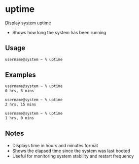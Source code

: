 # uptime

Display system uptime

- Shows how long the system has been running

## Usage

```txt
username@system ~ % uptime
```

## Examples

```txt
username@system ~ % uptime
0 hrs, 3 mins

username@system ~ % uptime
2 hrs, 15 mins

username@system ~ % uptime
1 hrs, 0 mins
```

## Notes

- Displays time in hours and minutes format
- Shows the elapsed time since the system was last booted
- Useful for monitoring system stability and restart frequency

